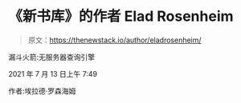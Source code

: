 # 《新书库》的作者 Elad Rosenheim

> 原文：<https://thenewstack.io/author/eladrosenheim/>

漏斗火箭:无服务器查询引擎

2021 年 7 月 13 日上午 7:49

作者:埃拉德·罗森海姆